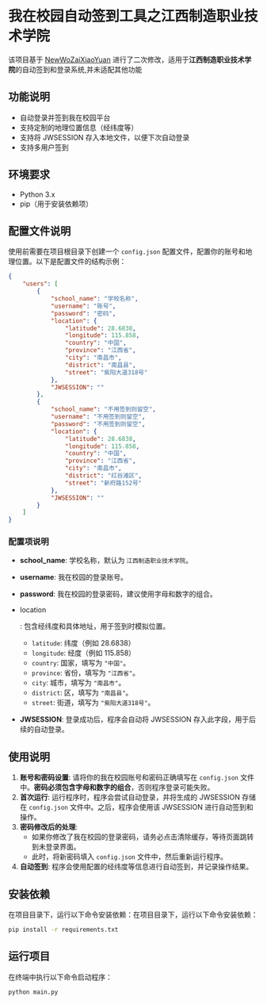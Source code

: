 # 我在校园自动签到工具之江西制造职业技术学院

该项目基于 [NewWoZaiXiaoYuan](https://github.com/LinChiQ/NewWoZaiXiaoYuan) 进行了二次修改，适用于**江西制造职业技术学院**的自动签到和登录系统,并未适配其他功能



## 功能说明

- 自动登录并签到我在校园平台
- 支持定制的地理位置信息（经纬度等）
- 支持将 JWSESSION 存入本地文件，以便下次自动登录
- 支持多用户签到

## 环境要求

- Python 3.x
- pip（用于安装依赖项）

## 配置文件说明

使用前需要在项目根目录下创建一个 `config.json` 配置文件，配置你的账号和地理位置。以下是配置文件的结构示例：

```json
{
    "users": [
        {
            "school_name": "学校名称",
            "username": "账号",
            "password": "密码",
            "location": {
                "latitude": 28.6838,
                "longitude": 115.858,
                "country": "中国",
                "province": "江西省",
                "city": "南昌市",
                "district": "南昌县",
                "street": "紫阳大道318号"
            },
            "JWSESSION": ""
        },
        {
            "school_name": "不用签到则留空",
            "username": "不用签到则留空",
            "password": "不用签到则留空",
            "location": {
                "latitude": 28.6838,
                "longitude": 115.858,
                "country": "中国",
                "province": "江西省",
                "city": "南昌市",
                "district": "红谷滩区",
                "street": "新府路152号"
            },
            "JWSESSION": ""
        }
    ]
}
```



### 配置项说明

- **school_name**: 学校名称，默认为 `江西制造职业技术学院`。

- **username**: 我在校园的登录账号。

- **password**: 我在校园的登录密码，建议使用字母和数字的组合。

- location

  : 包含经纬度和具体地址，用于签到时模拟位置。

  - `latitude`: 纬度（例如 28.6838）
  - `longitude`: 经度（例如 115.858）
  - `country`: 国家，填写为 `"中国"`。
  - `province`: 省份，填写为 `"江西省"`。
  - `city`: 城市，填写为 `"南昌市"`。
  - `district`: 区，填写为 `"南昌县"`。
  - `street`: 街道，填写为 `"紫阳大道318号"`。

- **JWSESSION**: 登录成功后，程序会自动将 JWSESSION 存入此字段，用于后续的自动登录。

## 使用说明

1. **账号和密码设置**:
   请将你的我在校园账号和密码正确填写在 `config.json` 文件中。**密码必须包含字母和数字的组合**，否则程序登录可能失败。
2. **首次运行**:
   运行程序时，程序会尝试自动登录，并将生成的 JWSESSION 存储在 `config.json` 文件中。之后，程序会使用该 JWSESSION 进行自动签到和操作。
3. **密码修改后的处理**:
   - 如果你修改了我在校园的登录密码，请务必点击清除缓存，等待页面跳转到未登录界面。
   - 此时，将新密码填入 `config.json` 文件中，然后重新运行程序。
4. **自动签到**:
   程序会使用配置的经纬度等信息进行自动签到，并记录操作结果。

## 安装依赖

在项目目录下，运行以下命令安装依赖：在项目目录下，运行以下命令安装依赖：

```bash
pip install -r requirements.txt
```

## 运行项目

在终端中执行以下命令启动程序：

```bash
python main.py
```
